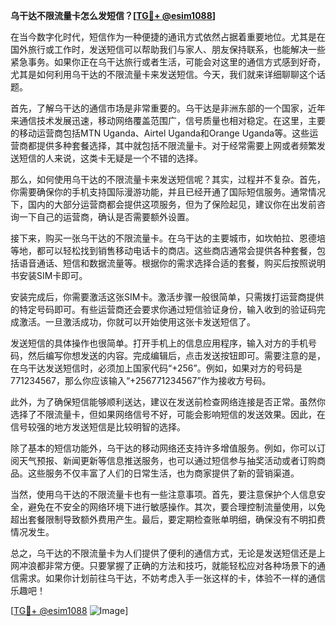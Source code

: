 **乌干达不限流量卡怎么发短信？[[TG💪+ @esim1088](https://t.me/s/esim1088)]**

在当今数字化时代，短信作为一种便捷的通讯方式依然占据着重要地位。尤其是在国外旅行或工作时，发送短信可以帮助我们与家人、朋友保持联系，也能解决一些紧急事务。如果你正在乌干达旅行或者生活，可能会对这里的通信方式感到好奇，尤其是如何利用乌干达的不限流量卡来发送短信。今天，我们就来详细聊聊这个话题。

首先，了解乌干达的通信市场是非常重要的。乌干达是非洲东部的一个国家，近年来通信技术发展迅速，移动网络覆盖范围广，信号质量也相对稳定。在这里，主要的移动运营商包括MTN Uganda、Airtel Uganda和Orange Uganda等。这些运营商都提供多种套餐选择，其中就包括不限流量卡。对于经常需要上网或者频繁发送短信的人来说，这类卡无疑是一个不错的选择。

那么，如何使用乌干达的不限流量卡来发送短信呢？其实，过程并不复杂。首先，你需要确保你的手机支持国际漫游功能，并且已经开通了国际短信服务。通常情况下，国内的大部分运营商都会提供这项服务，但为了保险起见，建议你在出发前咨询一下自己的运营商，确认是否需要额外设置。

接下来，购买一张乌干达的不限流量卡。在乌干达的主要城市，如坎帕拉、恩德培等地，都可以轻松找到销售移动电话卡的商店。这些商店通常会提供各种套餐，包括语音通话、短信和数据流量等。根据你的需求选择合适的套餐，购买后按照说明书安装SIM卡即可。

安装完成后，你需要激活这张SIM卡。激活步骤一般很简单，只需拨打运营商提供的特定号码即可。有些运营商还会要求你通过短信验证身份，输入收到的验证码完成激活。一旦激活成功，你就可以开始使用这张卡发送短信了。

发送短信的具体操作也很简单。打开手机上的信息应用程序，输入对方的手机号码，然后编写你想发送的内容。完成编辑后，点击发送按钮即可。需要注意的是，在乌干达发送短信时，必须加上国家代码“+256”。例如，如果对方的号码是771234567，那么你应该输入“+256771234567”作为接收方号码。

此外，为了确保短信能够顺利送达，建议在发送前检查网络连接是否正常。虽然你选择了不限流量卡，但如果网络信号不好，可能会影响短信的发送效果。因此，在信号较强的地方发送短信是比较明智的选择。

除了基本的短信功能外，乌干达的移动网络还支持许多增值服务。例如，你可以订阅天气预报、新闻更新等信息推送服务，也可以通过短信参与抽奖活动或者订购商品。这些服务不仅丰富了人们的日常生活，也为商家提供了新的营销渠道。

当然，使用乌干达的不限流量卡也有一些注意事项。首先，要注意保护个人信息安全，避免在不安全的网络环境下进行敏感操作。其次，要合理控制流量使用，以免超出套餐限制导致额外费用产生。最后，要定期检查账单明细，确保没有不明扣费情况发生。

总之，乌干达的不限流量卡为人们提供了便利的通信方式，无论是发送短信还是上网冲浪都非常方便。只要掌握了正确的方法和技巧，就能轻松应对各种场景下的通信需求。如果你计划前往乌干达，不妨考虑入手一张这样的卡，体验不一样的通信乐趣吧！

[[TG💪+ @esim1088](https://t.me/s/esim1088) ![Image](https://i.postimg.cc/4NQfJmqS/Snipaste-2025-05-13-00-14-12.png)]
